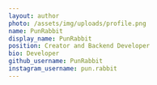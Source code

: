 ```yaml
---
layout: author
photo: /assets/img/uploads/profile.png
name: PunRabbit
display_name: PunRabbit
position: Creator and Backend Developer
bio: Developer
github_username: PunRabbit
instagram_username: pun.rabbit
---
```


